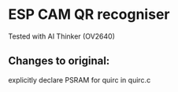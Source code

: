 # ESP CAM QR recogniser
Tested with AI Thinker (OV2640)

## Changes to original:
explicitly declare PSRAM for quirc in quirc.c 
